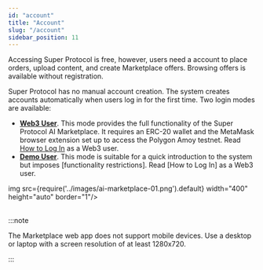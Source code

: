 ```yaml
---
id: "account"
title: "Account"
slug: "/account"
sidebar_position: 11
---
```


Accessing Super Protocol is free, however, users need a account to place orders, upload content, and create Marketplace offers. Browsing offers is available without registration.

Super Protocol has no manual account creation. The system creates accounts automatically when users log in for the first time. Two login modes are available:

- [**Web3 User**](/ai-marketplace/account/web3). This mode provides the full functionality of the Super Protocol AI Marketplace. It requires an ERC-20 wallet and the MetaMask browser extension set up to access the Polygon Amoy testnet. Read [How to Log In](/ai-marketplace/guides/guide-log-in) as a Web3 user.
- [**Demo User**](/ai-marketplace/account/demo). This mode is suitable for a quick introduction to the system but imposes [functionality restrictions]. Read [How to Log In] as a Web3 user.

img src={require('../images/ai-marketplace-01.png').default} width="400" height="auto" border="1"/>
<br/>
<br/>

:::note

The Marketplace web app does not support mobile devices. Use a desktop or laptop with a screen resolution of at least 1280x720.

:::
